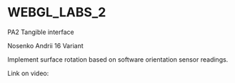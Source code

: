 # WEBGL_LABS_2

PA2 Tangible interface

Nosenko Andrii 16 Variant

Implement surface rotation based on software orientation sensor readings.

Link on video: 
